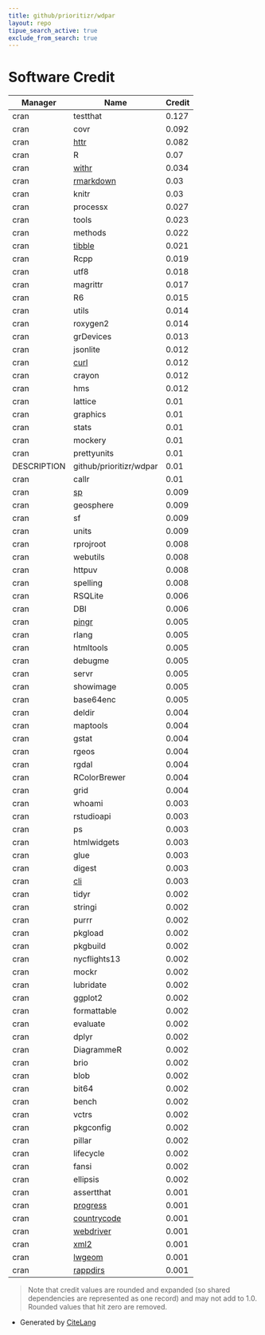 ```yaml
---
title: github/prioritizr/wdpar
layout: repo
tipue_search_active: true
exclude_from_search: true
---
```

# Software Credit

|Manager|Name|Credit|
|-------|----|------|
|cran|testthat|0.127|
|cran|covr|0.092|
|cran|[httr](https://httr.r-lib.org/)|0.082|
|cran|R|0.07|
|cran|[withr](https://withr.r-lib.org)|0.034|
|cran|[rmarkdown](https://github.com/rstudio/rmarkdown)|0.03|
|cran|knitr|0.03|
|cran|processx|0.027|
|cran|tools|0.023|
|cran|methods|0.022|
|cran|[tibble](https://tibble.tidyverse.org/)|0.021|
|cran|Rcpp|0.019|
|cran|utf8|0.018|
|cran|magrittr|0.017|
|cran|R6|0.015|
|cran|utils|0.014|
|cran|roxygen2|0.014|
|cran|grDevices|0.013|
|cran|jsonlite|0.012|
|cran|[curl](https://github.com/jeroen/curl)|0.012|
|cran|crayon|0.012|
|cran|hms|0.012|
|cran|lattice|0.01|
|cran|graphics|0.01|
|cran|stats|0.01|
|cran|mockery|0.01|
|cran|prettyunits|0.01|
|DESCRIPTION|github/prioritizr/wdpar|0.01|
|cran|callr|0.01|
|cran|[sp](https://github.com/edzer/sp/)|0.009|
|cran|geosphere|0.009|
|cran|sf|0.009|
|cran|units|0.009|
|cran|rprojroot|0.008|
|cran|webutils|0.008|
|cran|httpuv|0.008|
|cran|spelling|0.008|
|cran|RSQLite|0.006|
|cran|DBI|0.006|
|cran|[pingr](https://github.com/r-lib/pingr#readme)|0.005|
|cran|rlang|0.005|
|cran|htmltools|0.005|
|cran|debugme|0.005|
|cran|servr|0.005|
|cran|showimage|0.005|
|cran|base64enc|0.005|
|cran|deldir|0.004|
|cran|maptools|0.004|
|cran|gstat|0.004|
|cran|rgeos|0.004|
|cran|rgdal|0.004|
|cran|RColorBrewer|0.004|
|cran|grid|0.004|
|cran|whoami|0.003|
|cran|rstudioapi|0.003|
|cran|ps|0.003|
|cran|htmlwidgets|0.003|
|cran|glue|0.003|
|cran|digest|0.003|
|cran|[cli](https://cli.r-lib.org)|0.003|
|cran|tidyr|0.002|
|cran|stringi|0.002|
|cran|purrr|0.002|
|cran|pkgload|0.002|
|cran|pkgbuild|0.002|
|cran|nycflights13|0.002|
|cran|mockr|0.002|
|cran|lubridate|0.002|
|cran|ggplot2|0.002|
|cran|formattable|0.002|
|cran|evaluate|0.002|
|cran|dplyr|0.002|
|cran|DiagrammeR|0.002|
|cran|brio|0.002|
|cran|blob|0.002|
|cran|bit64|0.002|
|cran|bench|0.002|
|cran|vctrs|0.002|
|cran|pkgconfig|0.002|
|cran|pillar|0.002|
|cran|lifecycle|0.002|
|cran|fansi|0.002|
|cran|ellipsis|0.002|
|cran|assertthat|0.001|
|cran|[progress](https://github.com/r-lib/progress#readme)|0.001|
|cran|[countrycode](https://vincentarelbundock.github.io/countrycode/)|0.001|
|cran|[webdriver](https://github.com/rstudio/webdriver)|0.001|
|cran|[xml2](https://xml2.r-lib.org/)|0.001|
|cran|[lwgeom](https://github.com/r-spatial/lwgeom/)|0.001|
|cran|[rappdirs](https://rappdirs.r-lib.org)|0.001|


> Note that credit values are rounded and expanded (so shared dependencies are represented as one record) and may not add to 1.0. Rounded values that hit zero are removed.


- Generated by [CiteLang](https://github.com/vsoch/citelang)
